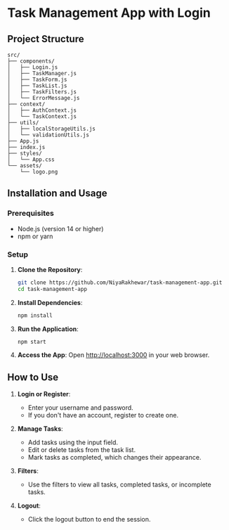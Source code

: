 
# Task Management App with Login

  

## Project Structure

```
src/
├── components/
│   ├── Login.js
│   ├── TaskManager.js
│   ├── TaskForm.js
│   ├── TaskList.js
│   ├── TaskFilters.js
│   └── ErrorMessage.js
├── context/
│   ├── AuthContext.js
│   └── TaskContext.js
├── utils/
│   ├── localStorageUtils.js
│   └── validationUtils.js
├── App.js
├── index.js
├── styles/
│   └── App.css
└── assets/
    └── logo.png
```

## Installation and Usage

### Prerequisites
- Node.js (version 14 or higher)
- npm or yarn

### Setup

1. **Clone the Repository**:
   ```bash
   git clone https://github.com/NiyaRakhewar/task-management-app.git
   cd task-management-app
   ```

2. **Install Dependencies**:
   ```bash
   npm install
   ```

3. **Run the Application**:
   ```bash
   npm start
   ```

4. **Access the App**:
   Open [http://localhost:3000](http://localhost:3000) in your web browser.


## How to Use

1. **Login or Register**:
   - Enter your username and password.
   - If you don't have an account, register to create one.

2. **Manage Tasks**:
   - Add tasks using the input field.
   - Edit or delete tasks from the task list.
   - Mark tasks as completed, which changes their appearance.

3. **Filters**:
   - Use the filters to view all tasks, completed tasks, or incomplete tasks.

4. **Logout**:
   - Click the logout button to end the session.

